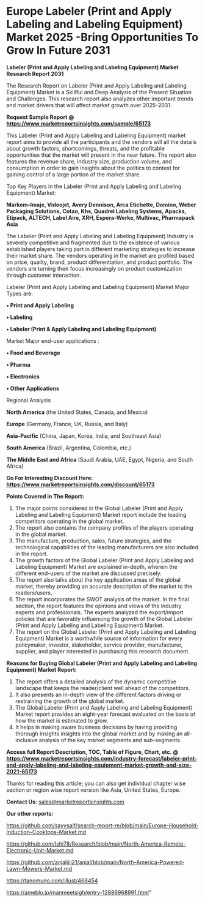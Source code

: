 # Europe Labeler (Print and Apply Labeling and Labeling Equipment) Market 2025 -Bring Opportunities To Grow In Future 2031

<strong>Labeler (Print and Apply Labeling and Labeling Equipment) Market Research Report 2031</strong>

The Research Report on Labeler (Print and Apply Labeling and Labeling Equipment) Market is a Skillful and Deep Analysis of the Present Situation and Challenges. This research report also analyzes other important trends and market drivers that will affect market growth over 2025-2031.

<strong>Request Sample Report @ <a href=https://www.marketreportsinsights.com/sample/65173>https://www.marketreportsinsights.com/sample/65173</a></strong>

This Labeler (Print and Apply Labeling and Labeling Equipment) market report aims to provide all the participants and the vendors will all the details about growth factors, shortcomings, threats, and the profitable opportunities that the market will present in the near future. The report also features the revenue share, industry size, production volume, and consumption in order to gain insights about the politics to contest for gaining control of a large portion of the market share.

Top Key Players in the Labeler (Print and Apply Labeling and Labeling Equipment) Market:

<strong>Markem-Imaje, Videojet, Avery Dennison, Arca Etichette, Domino, Weber Packaging Solutions, Cotao, Khs, Quadrel Labeling Systems, Apacks, Etipack, ALTECH, Label Aire, XRH, Espera-Werke, Multivac, Pharmapack Asia</strong>

The Labeler (Print and Apply Labeling and Labeling Equipment) Industry is severely competitive and fragmented due to the existence of various established players taking part in different marketing strategies to increase their market share. The vendors operating in the market are profiled based on price, quality, brand, product differentiation, and product portfolio. The vendors are turning their focus increasingly on product customization through customer interaction.

Labeler (Print and Apply Labeling and Labeling Equipment) Market Major Types are:

<strong>• Print and Apply Labeling

• Labeling

• Labeler (Print & Apply Labeling and Labeling Equipment)</strong>

Market Major end-user applications :

<strong>• Food and Beverage

• Pharma

• Electronics

• Other Applications</strong>

Regional Analysis

</u><strong><b>North America</b></strong> (the United States, Canada, and Mexico)

<strong><b>Europe </b></strong>(Germany, France, UK, Russia, and Italy)

<strong><b>Asia-Pacific</b></strong> (China, Japan, Korea, India, and Southeast Asia)

<strong><b>South America</b></strong> (Brazil, Argentina, Colombia, etc.)

<strong><b>The Middle East and Africa</b></strong> (Saudi Arabia, UAE, Egypt, Nigeria, and South Africa)

<strong>Go For Interesting Discount Here: <a href=https://www.marketreportsinsights.com/discount/65173>https://www.marketreportsinsights.com/discount/65173</a></strong>

<strong>Points Covered in The Report:</strong>
<ol>
  <li>The major points considered in the Global Labeler (Print and Apply Labeling and Labeling Equipment) Market report include the leading competitors operating in the global market.</li>
  <li>The report also contains the company profiles of the players operating in the global market.</li>
  <li>The manufacture, production, sales, future strategies, and the technological capabilities of the leading manufacturers are also included in the report.</li>
  <li>The growth factors of the Global Labeler (Print and Apply Labeling and Labeling Equipment) Market are explained in-depth, wherein the different end-users of the market are discussed precisely.</li>
  <li>The report also talks about the key application areas of the global market, thereby providing an accurate description of the market to the readers/users.</li>
  <li>The report incorporates the SWOT analysis of the market. In the final section, the report features the opinions and views of the industry experts and professionals. The experts analyzed the export/import policies that are favorably influencing the growth of the Global Labeler (Print and Apply Labeling and Labeling Equipment) Market.</li>
  <li>The report on the Global Labeler (Print and Apply Labeling and Labeling Equipment) Market is a worthwhile source of information for every policymaker, investor, stakeholder, service provider, manufacturer, supplier, and player interested in purchasing this research document.</li>
</ol>
<strong>Reasons for Buying Global Labeler (Print and Apply Labeling and Labeling Equipment) Market Report:</strong>

<ol>
  <li>The report offers a detailed analysis of the dynamic competitive landscape that keeps the reader/client well ahead of the competitors.</li>
  <li>It also presents an in-depth view of the different factors driving or restraining the growth of the global market.</li>
  <li>The Global Labeler (Print and Apply Labeling and Labeling Equipment) Market report provides an eight-year forecast evaluated on the basis of how the market is estimated to grow.</li>
  <li>It helps in making aware business decisions by having providing thorough insights insights into the global market and by making an all-inclusive analysis of the key market segments and sub-segments.</li>
</ol>
<strong>Access full Report Description, TOC, Table of Figure, Chart, etc. @ <a href=https://www.marketreportsinsights.com/industry-forecast/labeler-print-and-apply-labeling-and-labeling-equipment-market-growth-and-size-2021-65173>https://www.marketreportsinsights.com/industry-forecast/labeler-print-and-apply-labeling-and-labeling-equipment-market-growth-and-size-2021-65173</a></strong>


Thanks for reading this article; you can also get individual chapter wise section or region wise report version like Asia, United States, Europe.

<strong>Contact Us:</strong>
sales@marketreportsinsights.com

<strong>Our other reports:</strong>

<a href=https://github.com/sayysaif/search-report-re/blob/main/Europe-Household-Induction-Cooktops-Market.md>https://github.com/sayysaif/search-report-re/blob/main/Europe-Household-Induction-Cooktops-Market.md</a>

<a href=https://github.com/Ishi78/Research/blob/main/North-America-Remote-Electronic-Unit-Market.md>https://github.com/Ishi78/Research/blob/main/North-America-Remote-Electronic-Unit-Market.md</a>

<a href=https://github.com/anjaliiii21/anjal/blob/main/North-America-Powered-Lawn-Mowers-Market.md>https://github.com/anjaliiii21/anjal/blob/main/North-America-Powered-Lawn-Mowers-Market.md</a>

<a href=https://tanomuno.com/illust/468454>https://tanomuno.com/illust/468454</a>

<a href=https://ameblo.jp/manmeetsigh/entry-12886968991.html>https://ameblo.jp/manmeetsigh/entry-12886968991.html</a>"
